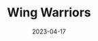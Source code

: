 ---
title: Wing Warriors
tags:
  - platform_game-boy-color
  - genre_shmup
note: Incube8 Games
physical: true
digital: true
guide: false
pending: false
date: 2023-04-17
---